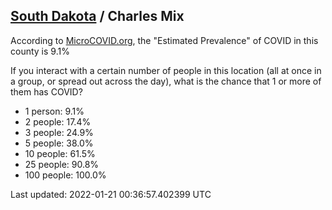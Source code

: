 
## [South Dakota](/united-states/south-dakota) / Charles Mix

According to [MicroCOVID.org](http://microcovid.org),
the "Estimated Prevalence" of COVID in this county is 9.1%

If you interact with a certain number of people in this location
(all at once in a group, or spread out across the day), what is the chance that
1 or more of them has COVID?

- 1 person: 9.1%
- 2 people: 17.4%
- 3 people: 24.9%
- 5 people: 38.0%
- 10 people: 61.5%
- 25 people: 90.8%
- 100 people: 100.0%

Last updated: 2022-01-21 00:36:57.402399 UTC
